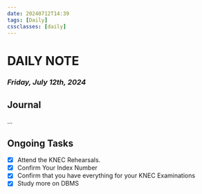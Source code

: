 ```yaml
---
date: 20240712T14:39
tags: [Daily]
cssclasses: [daily]
---
```

# DAILY NOTE
### *Friday, July 12th, 2024*

## Journal
...

## Ongoing Tasks
- [x] Attend the KNEC Rehearsals.
- [x] Confirm Your Index Number
- [x] Confirm that you have everything for your KNEC Examinations
- [x] Study more on DBMS